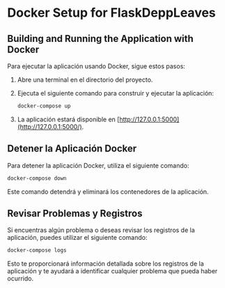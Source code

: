 # Docker Setup for FlaskDeppLeaves

## Building and Running the Application with Docker

Para ejecutar la aplicación usando Docker, sigue estos pasos:

1. Abre una terminal en el directorio del proyecto.
2. Ejecuta el siguiente comando para construir y ejecutar la aplicación:

    ```bash
    docker-compose up
    ```

    

3. La aplicación estará disponible en [http://127.0.0.1:5000](http://127.0.0.1:5000/).

## Detener la Aplicación Docker

Para detener la aplicación Docker, utiliza el siguiente comando:

```bash
docker-compose down
```
Este comando detendrá y eliminará los contenedores de la aplicación.

## Revisar Problemas y Registros
Si encuentras algún problema o deseas revisar los registros de la aplicación, puedes utilizar el siguiente comando:

```bash
docker-compose logs

```
Esto te proporcionará información detallada sobre los registros de la aplicación y te ayudará a identificar cualquier problema que pueda haber ocurrido.

